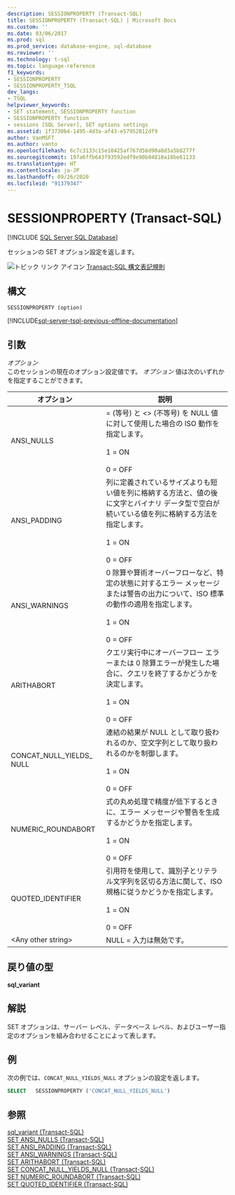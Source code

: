 ```yaml
---
description: SESSIONPROPERTY (Transact-SQL)
title: SESSIONPROPERTY (Transact-SQL) | Microsoft Docs
ms.custom: ''
ms.date: 03/06/2017
ms.prod: sql
ms.prod_service: database-engine, sql-database
ms.reviewer: ''
ms.technology: t-sql
ms.topic: language-reference
f1_keywords:
- SESSIONPROPERTY
- SESSIONPROPERTY_TSQL
dev_langs:
- TSQL
helpviewer_keywords:
- SET statement, SESSIONPROPERTY function
- SESSIONPROPERTY function
- sessions [SQL Server], SET options settings
ms.assetid: 1f3730b4-1495-4d3a-af43-e57952812df9
author: VanMSFT
ms.author: vanto
ms.openlocfilehash: 6c7c3133c15e10425af767d56d90a8d3a5b8277f
ms.sourcegitcommit: 197a6ffb643f93592edf9e90b04810a18be61133
ms.translationtype: HT
ms.contentlocale: ja-JP
ms.lasthandoff: 09/26/2020
ms.locfileid: "91379347"
---
```

# <a name="sessionproperty-transact-sql"></a>SESSIONPROPERTY (Transact-SQL)
[!INCLUDE [SQL Server SQL Database](../../includes/applies-to-version/sql-asdb.md)]

  セッションの SET オプション設定を返します。  
  
 ![トピック リンク アイコン](../../database-engine/configure-windows/media/topic-link.gif "トピック リンク アイコン") [Transact-SQL 構文表記規則](../../t-sql/language-elements/transact-sql-syntax-conventions-transact-sql.md)  
  
## <a name="syntax"></a>構文  
  
```syntaxsql
SESSIONPROPERTY (option)  
```  
  
[!INCLUDE[sql-server-tsql-previous-offline-documentation](../../includes/sql-server-tsql-previous-offline-documentation.md)]

## <a name="arguments"></a>引数
 *オプション*  
 このセッションの現在のオプション設定値です。 *オプション* 値は次のいずれかを指定することができます。  
  
|オプション|説明|  
|------------|-----------------|  
|ANSI_NULLS|= (等号) と <> (不等号) を NULL 値に対して使用した場合の ISO 動作を指定します。<br /><br /> 1 = ON<br /><br /> 0 = OFF|  
|ANSI_PADDING|列に定義されているサイズよりも短い値を列に格納する方法と、値の後に文字とバイナリ データ型で空白が続いている値を列に格納する方法を指定します。<br /><br /> 1 = ON<br /><br /> 0 = OFF|  
|ANSI_WARNINGS|0 除算や算術オーバーフローなど、特定の状態に対するエラー メッセージまたは警告の出力について、ISO 標準の動作の適用を指定します。<br /><br /> 1 = ON<br /><br /> 0 = OFF|  
|ARITHABORT|クエリ実行中にオーバーフロー エラーまたは 0 除算エラーが発生した場合に、クエリを終了するかどうかを決定します。<br /><br /> 1 = ON<br /><br /> 0 = OFF|  
|CONCAT_NULL_YIELDS_ NULL|連結の結果が NULL として取り扱われるのか、空文字列として取り扱われるのかを制御します。<br /><br /> 1 = ON<br /><br /> 0 = OFF|  
|NUMERIC_ROUNDABORT|式の丸め処理で精度が低下するときに、エラー メッセージや警告を生成するかどうかを指定します。<br /><br /> 1 = ON<br /><br /> 0 = OFF|  
|QUOTED_IDENTIFIER|引用符を使用して、識別子とリテラル文字列を区切る方法に関して、ISO 規格に従うかどうかを指定します。<br /><br /> 1 = ON<br /><br /> 0 = OFF|  
|\<Any other string>|NULL = 入力は無効です。|  
  
## <a name="return-types"></a>戻り値の型  
 **sql_variant**  
  
## <a name="remarks"></a>解説  
 SET オプションは、サーバー レベル、データベース レベル、およびユーザー指定のオプションを組み合わせることによって表します。  
  
## <a name="examples"></a>例  
 次の例では、`CONCAT_NULL_YIELDS_NULL` オプションの設定を返します。  
  
```sql  
SELECT   SESSIONPROPERTY ('CONCAT_NULL_YIELDS_NULL')  
```  
  
## <a name="see-also"></a>参照  
 [sql_variant &#40;Transact-SQL&#41;](../../t-sql/data-types/sql-variant-transact-sql.md)   
 [SET ANSI_NULLS &#40;Transact-SQL&#41;](../../t-sql/statements/set-ansi-nulls-transact-sql.md)   
 [SET ANSI_PADDING &#40;Transact-SQL&#41;](../../t-sql/statements/set-ansi-padding-transact-sql.md)   
 [SET ANSI_WARNINGS &#40;Transact-SQL&#41;](../../t-sql/statements/set-ansi-warnings-transact-sql.md)   
 [SET ARITHABORT &#40;Transact-SQL&#41;](../../t-sql/statements/set-arithabort-transact-sql.md)   
 [SET CONCAT_NULL_YIELDS_NULL &#40;Transact-SQL&#41;](../../t-sql/statements/set-concat-null-yields-null-transact-sql.md)   
 [SET NUMERIC_ROUNDABORT &#40;Transact-SQL&#41;](../../t-sql/statements/set-numeric-roundabort-transact-sql.md)   
 [SET QUOTED_IDENTIFIER &#40;Transact-SQL&#41;](../../t-sql/statements/set-quoted-identifier-transact-sql.md)  
  
  
